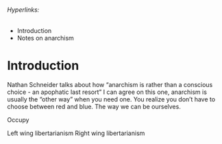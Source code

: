###### Hyperlinks:
- Introduction
- Notes on anarchism


# Introduction

Nathan Schneider talks about how “anarchism is rather than a conscious choice - an apophatic last resort”
I can agree on this one, anarchism is usually the “other way” when you need one. You realize you don’t have to choose between red and blue.
The way we can be ourselves.

Occupy 

Left wing libertarianism
Right wing libertarianism 

